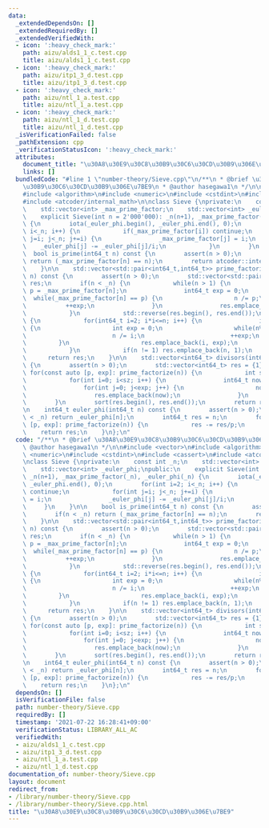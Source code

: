 ```yaml
---
data:
  _extendedDependsOn: []
  _extendedRequiredBy: []
  _extendedVerifiedWith:
  - icon: ':heavy_check_mark:'
    path: aizu/alds1_1_c.test.cpp
    title: aizu/alds1_1_c.test.cpp
  - icon: ':heavy_check_mark:'
    path: aizu/itp1_3_d.test.cpp
    title: aizu/itp1_3_d.test.cpp
  - icon: ':heavy_check_mark:'
    path: aizu/ntl_1_a.test.cpp
    title: aizu/ntl_1_a.test.cpp
  - icon: ':heavy_check_mark:'
    path: aizu/ntl_1_d.test.cpp
    title: aizu/ntl_1_d.test.cpp
  _isVerificationFailed: false
  _pathExtension: cpp
  _verificationStatusIcon: ':heavy_check_mark:'
  attributes:
    document_title: "\u30A8\u30E9\u30C8\u30B9\u30C6\u30CD\u30B9\u306E\u7BE9"
    links: []
  bundledCode: "#line 1 \"number-theory/Sieve.cpp\"\n/**\n * @brief \u30A8\u30E9\u30C8\
    \u30B9\u30C6\u30CD\u30B9\u306E\u7BE9\n * @author hasegawa1\n */\n\n#include <vector>\n\
    #include <algorithm>\n#include <numeric>\n#include <cstdint>\n#include <cassert>\n\
    #include <atcoder/internal_math>\n\nclass Sieve {\nprivate:\n    const int _n;\n\
    \    std::vector<int> _max_prime_factor;\n    std::vector<int> _euler_phi;\npublic:\n\
    \    explicit Sieve(int n = 2'000'000): _n(n+1), _max_prime_factor(_n), _euler_phi(_n)\
    \ {\n        iota(_euler_phi.begin(), _euler_phi.end(), 0);\n        for(int i=2;\
    \ i<_n; i++) {\n            if(_max_prime_factor[i]) continue;\n            for(int\
    \ j=i; j<_n; j+=i) {\n                _max_prime_factor[j] = i;\n            \
    \    _euler_phi[j] -= _euler_phi[j]/i;\n            }\n        }\n    }\n\n  \
    \  bool is_prime(int64_t n) const {\n        assert(n > 0);\n        if(n < _n)\
    \ return (_max_prime_factor[n] == n);\n        return atcoder::internal::is_prime_constexpr(n);\n\
    \    }\n\n    std::vector<std::pair<int64_t,int64_t>> prime_factorize(int64_t\
    \ n) const {\n        assert(n > 0);\n        std::vector<std::pair<int64_t,int64_t>>\
    \ res;\n        if(n < _n) {\n            while(n > 1) {\n                int64_t\
    \ p = _max_prime_factor[n];\n                int64_t exp = 0;\n              \
    \  while(_max_prime_factor[n] == p) {\n                    n /= p;\n         \
    \           ++exp;\n                }\n                res.emplace_back(p, exp);\n\
    \            }\n            std::reverse(res.begin(), res.end());\n        } else\
    \ {\n            for(int64_t i=2; i*i<=n; i++) {\n                if(n%i == 0)\
    \ {\n                    int exp = 0;\n                    while(n%i == 0) {\n\
    \                        n /= i;\n                        ++exp;\n           \
    \         }\n                    res.emplace_back(i, exp);\n                }\n\
    \            }\n            if(n != 1) res.emplace_back(n, 1);\n        }\n  \
    \      return res;\n    }\n\n    std::vector<int64_t> divisors(int64_t n) const\
    \ {\n        assert(n > 0);\n        std::vector<int64_t> res = {1};\n       \
    \ for(const auto [p, exp]: prime_factorize(n)) {\n            int sz = res.size();\n\
    \            for(int i=0; i<sz; i++) {\n                int64_t now = res[i];\n\
    \                for(int j=0; j<exp; j++) {\n                    now *= p;\n \
    \                   res.emplace_back(now);\n                }\n            }\n\
    \        }\n        sort(res.begin(), res.end());\n        return res;\n    }\n\
    \n    int64_t euler_phi(int64_t n) const {\n        assert(n > 0);\n        if(n\
    \ < _n) return _euler_phi[n];\n        int64_t res = n;\n        for(const auto\
    \ [p, exp]: prime_factorize(n)) {\n            res -= res/p;\n        }\n    \
    \    return res;\n    }\n};\n"
  code: "/**\n * @brief \u30A8\u30E9\u30C8\u30B9\u30C6\u30CD\u30B9\u306E\u7BE9\n *\
    \ @author hasegawa1\n */\n\n#include <vector>\n#include <algorithm>\n#include\
    \ <numeric>\n#include <cstdint>\n#include <cassert>\n#include <atcoder/internal_math>\n\
    \nclass Sieve {\nprivate:\n    const int _n;\n    std::vector<int> _max_prime_factor;\n\
    \    std::vector<int> _euler_phi;\npublic:\n    explicit Sieve(int n = 2'000'000):\
    \ _n(n+1), _max_prime_factor(_n), _euler_phi(_n) {\n        iota(_euler_phi.begin(),\
    \ _euler_phi.end(), 0);\n        for(int i=2; i<_n; i++) {\n            if(_max_prime_factor[i])\
    \ continue;\n            for(int j=i; j<_n; j+=i) {\n                _max_prime_factor[j]\
    \ = i;\n                _euler_phi[j] -= _euler_phi[j]/i;\n            }\n   \
    \     }\n    }\n\n    bool is_prime(int64_t n) const {\n        assert(n > 0);\n\
    \        if(n < _n) return (_max_prime_factor[n] == n);\n        return atcoder::internal::is_prime_constexpr(n);\n\
    \    }\n\n    std::vector<std::pair<int64_t,int64_t>> prime_factorize(int64_t\
    \ n) const {\n        assert(n > 0);\n        std::vector<std::pair<int64_t,int64_t>>\
    \ res;\n        if(n < _n) {\n            while(n > 1) {\n                int64_t\
    \ p = _max_prime_factor[n];\n                int64_t exp = 0;\n              \
    \  while(_max_prime_factor[n] == p) {\n                    n /= p;\n         \
    \           ++exp;\n                }\n                res.emplace_back(p, exp);\n\
    \            }\n            std::reverse(res.begin(), res.end());\n        } else\
    \ {\n            for(int64_t i=2; i*i<=n; i++) {\n                if(n%i == 0)\
    \ {\n                    int exp = 0;\n                    while(n%i == 0) {\n\
    \                        n /= i;\n                        ++exp;\n           \
    \         }\n                    res.emplace_back(i, exp);\n                }\n\
    \            }\n            if(n != 1) res.emplace_back(n, 1);\n        }\n  \
    \      return res;\n    }\n\n    std::vector<int64_t> divisors(int64_t n) const\
    \ {\n        assert(n > 0);\n        std::vector<int64_t> res = {1};\n       \
    \ for(const auto [p, exp]: prime_factorize(n)) {\n            int sz = res.size();\n\
    \            for(int i=0; i<sz; i++) {\n                int64_t now = res[i];\n\
    \                for(int j=0; j<exp; j++) {\n                    now *= p;\n \
    \                   res.emplace_back(now);\n                }\n            }\n\
    \        }\n        sort(res.begin(), res.end());\n        return res;\n    }\n\
    \n    int64_t euler_phi(int64_t n) const {\n        assert(n > 0);\n        if(n\
    \ < _n) return _euler_phi[n];\n        int64_t res = n;\n        for(const auto\
    \ [p, exp]: prime_factorize(n)) {\n            res -= res/p;\n        }\n    \
    \    return res;\n    }\n};\n"
  dependsOn: []
  isVerificationFile: false
  path: number-theory/Sieve.cpp
  requiredBy: []
  timestamp: '2021-07-22 16:28:41+09:00'
  verificationStatus: LIBRARY_ALL_AC
  verifiedWith:
  - aizu/alds1_1_c.test.cpp
  - aizu/itp1_3_d.test.cpp
  - aizu/ntl_1_a.test.cpp
  - aizu/ntl_1_d.test.cpp
documentation_of: number-theory/Sieve.cpp
layout: document
redirect_from:
- /library/number-theory/Sieve.cpp
- /library/number-theory/Sieve.cpp.html
title: "\u30A8\u30E9\u30C8\u30B9\u30C6\u30CD\u30B9\u306E\u7BE9"
---
```


